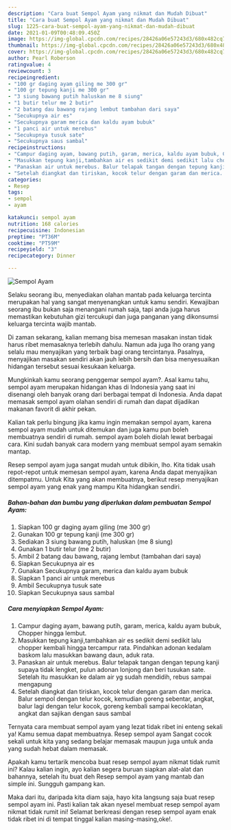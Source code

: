 ```yaml
---
description: "Cara buat Sempol Ayam yang nikmat dan Mudah Dibuat"
title: "Cara buat Sempol Ayam yang nikmat dan Mudah Dibuat"
slug: 1225-cara-buat-sempol-ayam-yang-nikmat-dan-mudah-dibuat
date: 2021-01-09T00:48:09.450Z
image: https://img-global.cpcdn.com/recipes/28426a06e57243d3/680x482cq70/sempol-ayam-foto-resep-utama.jpg
thumbnail: https://img-global.cpcdn.com/recipes/28426a06e57243d3/680x482cq70/sempol-ayam-foto-resep-utama.jpg
cover: https://img-global.cpcdn.com/recipes/28426a06e57243d3/680x482cq70/sempol-ayam-foto-resep-utama.jpg
author: Pearl Roberson
ratingvalue: 4
reviewcount: 3
recipeingredient:
- "100 gr daging ayam giling me 300 gr"
- "100 gr tepung kanji me 300 gr"
- "3 siung bawang putih haluskan me 8 siung"
- "1 butir telur me 2 butir"
- "2 batang dau bawang rajang lembut tambahan dari saya"
- "Secukupnya air es"
- "Secukupnya garam merica dan kaldu ayam bubuk"
- "1 panci air untuk merebus"
- "Secukupnya tusuk sate"
- "Secukupnya saus sambal"
recipeinstructions:
- "Campur daging ayam, bawang putih, garam, merica, kaldu ayam bubuk, Chopper hingga lembut."
- "Masukkan tepung kanji,tambahkan air es sedikit demi sedikit lalu chopper kembali hingga tercampur rata. Pindahkan adonan kedalam baskom lalu masukkan bawang daun, aduk rata."
- "Panaskan air untuk merebus. Balur telapak tangan dengan tepung kanji supaya tidak lengket, pulun adonan lonjong dan beri tusukan sate. Setelah itu masukkan ke dalam air yg sudah mendidih, rebus sampai mengapung"
- "Setelah diangkat dan tiriskan, kocok telur dengan garam dan merica. Balur sempol dengan telur kocok, kemudian goreng sebentar, angkat, balur lagi dengan telur kocok, goreng kembali sampai kecoklatan, angkat dan sajikan dengan saus sambal"
categories:
- Resep
tags:
- sempol
- ayam

katakunci: sempol ayam 
nutrition: 168 calories
recipecuisine: Indonesian
preptime: "PT36M"
cooktime: "PT59M"
recipeyield: "3"
recipecategory: Dinner

---
```



![Sempol Ayam](https://img-global.cpcdn.com/recipes/28426a06e57243d3/680x482cq70/sempol-ayam-foto-resep-utama.jpg)

Selaku seorang ibu, menyediakan olahan mantab pada keluarga tercinta merupakan hal yang sangat menyenangkan untuk kamu sendiri. Kewajiban seorang ibu bukan saja menangani rumah saja, tapi anda juga harus memastikan kebutuhan gizi tercukupi dan juga panganan yang dikonsumsi keluarga tercinta wajib mantab.

Di zaman  sekarang, kalian memang bisa memesan masakan instan tidak harus ribet memasaknya terlebih dahulu. Namun ada juga lho orang yang selalu mau menyajikan yang terbaik bagi orang tercintanya. Pasalnya, menyajikan masakan sendiri akan jauh lebih bersih dan bisa menyesuaikan hidangan tersebut sesuai kesukaan keluarga. 



Mungkinkah kamu seorang penggemar sempol ayam?. Asal kamu tahu, sempol ayam merupakan hidangan khas di Indonesia yang saat ini disenangi oleh banyak orang dari berbagai tempat di Indonesia. Anda dapat memasak sempol ayam olahan sendiri di rumah dan dapat dijadikan makanan favorit di akhir pekan.

Kalian tak perlu bingung jika kamu ingin memakan sempol ayam, karena sempol ayam mudah untuk ditemukan dan juga kamu pun boleh membuatnya sendiri di rumah. sempol ayam boleh diolah lewat berbagai cara. Kini sudah banyak cara modern yang membuat sempol ayam semakin mantap.

Resep sempol ayam juga sangat mudah untuk dibikin, lho. Kita tidak usah repot-repot untuk memesan sempol ayam, karena Anda dapat menyajikan ditempatmu. Untuk Kita yang akan membuatnya, berikut resep menyajikan sempol ayam yang enak yang mampu Kita hidangkan sendiri.

<!--inarticleads1-->

##### Bahan-bahan dan bumbu yang diperlukan dalam pembuatan Sempol Ayam:

1. Siapkan 100 gr daging ayam giling (me 300 gr)
1. Gunakan 100 gr tepung kanji (me 300 gr)
1. Sediakan 3 siung bawang putih, haluskan (me 8 siung)
1. Gunakan 1 butir telur (me 2 butir)
1. Ambil 2 batang dau bawang, rajang lembut (tambahan dari saya)
1. Siapkan Secukupnya air es
1. Gunakan Secukupnya garam, merica dan kaldu ayam bubuk
1. Siapkan 1 panci air untuk merebus
1. Ambil Secukupnya tusuk sate
1. Siapkan Secukupnya saus sambal




<!--inarticleads2-->

##### Cara menyiapkan Sempol Ayam:

1. Campur daging ayam, bawang putih, garam, merica, kaldu ayam bubuk, Chopper hingga lembut.
1. Masukkan tepung kanji,tambahkan air es sedikit demi sedikit lalu chopper kembali hingga tercampur rata. Pindahkan adonan kedalam baskom lalu masukkan bawang daun, aduk rata.
1. Panaskan air untuk merebus. Balur telapak tangan dengan tepung kanji supaya tidak lengket, pulun adonan lonjong dan beri tusukan sate. Setelah itu masukkan ke dalam air yg sudah mendidih, rebus sampai mengapung
1. Setelah diangkat dan tiriskan, kocok telur dengan garam dan merica. Balur sempol dengan telur kocok, kemudian goreng sebentar, angkat, balur lagi dengan telur kocok, goreng kembali sampai kecoklatan, angkat dan sajikan dengan saus sambal




Ternyata cara membuat sempol ayam yang lezat tidak ribet ini enteng sekali ya! Kamu semua dapat membuatnya. Resep sempol ayam Sangat cocok sekali untuk kita yang sedang belajar memasak maupun juga untuk anda yang sudah hebat dalam memasak.

Apakah kamu tertarik mencoba buat resep sempol ayam nikmat tidak rumit ini? Kalau kalian ingin, ayo kalian segera buruan siapkan alat-alat dan bahannya, setelah itu buat deh Resep sempol ayam yang mantab dan simple ini. Sungguh gampang kan. 

Maka dari itu, daripada kita diam saja, hayo kita langsung saja buat resep sempol ayam ini. Pasti kalian tak akan nyesel membuat resep sempol ayam nikmat tidak rumit ini! Selamat berkreasi dengan resep sempol ayam enak tidak ribet ini di tempat tinggal kalian masing-masing,oke!.

